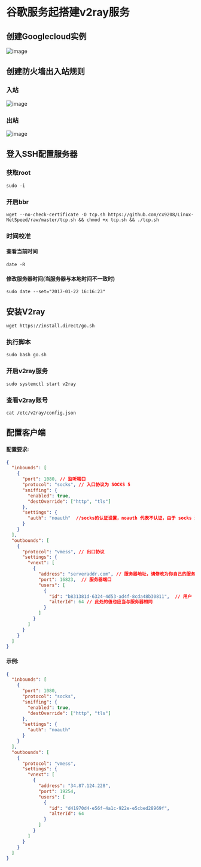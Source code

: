 # 谷歌服务起搭建v2ray服务
## 创建Googlecloud实例
![image](https://github.com/HenryDLC/note/blob/master/linux/image/WechatIMG3.png)
## 创建防火墙出入站规则
### 入站
![image](https://github.com/HenryDLC/note/blob/master/linux/image/WechatIMG4.png)
### 出站
![image](https://github.com/HenryDLC/note/blob/master/linux/image/WechatIMG5.png)
## 登入SSH配置服务器
### 获取root
`sudo -i`
### 开启bbr
`wget --no-check-certificate -O tcp.sh https://github.com/cx9208/Linux-NetSpeed/raw/master/tcp.sh && chmod +x tcp.sh && ./tcp.sh`
### 时间校准
#### 查看当前时间
`date -R`
#### 修改服务器时间(当服务器与本地时间不一致时)
`sudo date --set="2017-01-22 16:16:23"`
## 安装V2ray
`wget https://install.direct/go.sh`
### 执行脚本
`sudo bash go.sh`
### 开启v2ray服务
`sudo systemctl start v2ray`
### 查看v2ray账号
`cat /etc/v2ray/config.json `

## 配置客户端
#### 配置要求:
```json
{
  "inbounds": [
    {
      "port": 1080, // 监听端口
      "protocol": "socks", // 入口协议为 SOCKS 5
      "sniffing": {
        "enabled": true,
        "destOverride": ["http", "tls"]
      },
      "settings": {
        "auth": "noauth"  //socks的认证设置，noauth 代表不认证，由于 socks 通常在客户端使用，所以这里不认证
      }
    }
  ],
  "outbounds": [
    {
      "protocol": "vmess", // 出口协议
      "settings": {
        "vnext": [
          {
            "address": "serveraddr.com", // 服务器地址，请修改为你自己的服务器 IP 或域名
            "port": 16823,  // 服务器端口
            "users": [
              {
                "id": "b831381d-6324-4d53-ad4f-8cda48b30811",  // 用户 ID，必须与服务器端配置相同
                "alterId": 64 // 此处的值也应当与服务器相同
              }
            ]
          }
        ]
      }
    }
  ]
}
```
#### 示例:
```json
{
  "inbounds": [
    {
      "port": 1080, 
      "protocol": "socks", 
      "sniffing": {
        "enabled": true,
        "destOverride": ["http", "tls"]
      },
      "settings": {
        "auth": "noauth"
      }
    }
  ],
  "outbounds": [
    {
      "protocol": "vmess", 
      "settings": {
        "vnext": [
          {
            "address": "34.87.124.228", 
            "port": 19254, 
            "users": [
              {
                "id": "d41970d4-e56f-4a1c-922e-e5cbed28969f", 
                "alterId": 64
              }
            ]
          }
        ]
      }
    }
  ]
}
```


